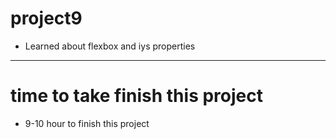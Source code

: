 # project9

- Learned about flexbox and iys properties

***
# time to take finish this project

- 9-10 hour to finish this project
